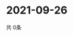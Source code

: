 # 2021-09-26
  共 0条

  <!-- BEGIN -->
  <!-- 最后更新时间Sun Sep 26 2021 09:02:46 GMT+0000 (Coordinated Universal Time) -->
  
  <!-- END -->
  
  
